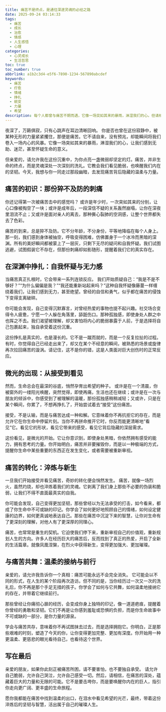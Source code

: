 ```yaml
---
title: 痛苦不是终点，是通往深邃灵魂的必经之路
date: 2025-09-24 03:14:33
tags:
  - 痛苦
  - 成长
  - 治愈
  - 情感
  - 人生感悟
  - 心理
categories:
  - 心灵成长
  - 生活哲思
toc: true
toc_number: true
abbrlink: a1b2c3d4-e5f6-7890-1234-567890abcdef
keywords:
  - 痛苦
  - 疗愈
  - 情绪
  - 挣扎
  - 蜕变
  - 力量
  - 希望
description: 每个人都曾与痛苦不期而遇，它像一场突如其来的暴雨，淋湿我们的心。但请相信，痛苦并非生命的终点，而是灵魂深处一次深刻的洗礼。它教会我们看见脆弱，也唤醒我们内在的坚韧。这篇文章，想与你一同走过那段幽暗，去发现痛苦背后隐藏的温柔与力量。
---
```


夜深了，万籁俱寂，只有心跳声在耳边清晰回响。
你是否也曾在这份寂静中，被某种无形的力量紧紧攫住，那便是痛苦。它不请自来，没有预兆，却能瞬间将我们卷入一场内心的风暴。它像一场突如其来的暴雨，淋湿我们的心，让我们感到无助、迷茫，甚至怀疑生命的意义。

但亲爱的，请允许我在这份沉重中，为你点亮一盏微弱却坚定的灯。痛苦，并非生命的终点，而是灵魂深处一次深刻的洗礼。它教会我们看见脆弱，也唤醒我们内在的坚韧。今天，我想与你一同走过那段幽暗，去发现痛苦背后隐藏的温柔与力量。

## 痛苦的初识：那份猝不及防的刺痛

你还记得第一次被痛苦击中的感觉吗？
或许是年少时，一次突如其来的分别，让心口像被掏空了一块；或许是成年后，一段深信不疑的关系轰然崩塌，让你在深夜里泪流不止；又或许是面对亲人的离去，那种撕心裂肺的空洞感，让整个世界都失去了色彩。

痛苦的到来，总是猝不及防。它不分年龄，不分身份，平等地降临在每个人身上。那一刻，我们感到身体被抽空，呼吸变得困难，仿佛置身于一个冰冷而黑暗的深渊。所有的美好瞬间都被蒙上了一层灰，只剩下无尽的疑问和自我怀疑。我们试图逃避，试图假装它不存在，但那份刺痛却如影随形，提醒着我们它的真实存在。

## 在深渊中挣扎：自我怀疑与无力感

当痛苦真正扎根时，它会带来一系列连锁反应。
我们开始质疑自己：“我是不是不够好？”“为什么偏偏是我？”“我还能重新站起来吗？”这种自我怀疑像藤蔓一样缠绕着我们，让我们感到无力，甚至绝望。曾经的自信和勇气，似乎都在痛苦的侵蚀下变得支离破碎。

你可能会发现，自己变得沉默寡言，对曾经热爱的事物也提不起兴趣。社交场合变得令人疲惫，宁愿一个人躲在角落里，舔舐伤口。那种孤独感，即使身处人群之中也挥之不去。我们渴望被理解，却又害怕将内心的脆弱暴露于人前，于是选择将自己包裹起来，独自承受着这份沉重。

这份挣扎是真实的，也是漫长的。它不是一蹴而就的，而是一个反复拉扯的过程。有时，你觉得自己已经走出来了，却又在某个不经意的瞬间，被熟悉的场景或旋律再次拉回痛苦的漩涡。请记住，这不是你的错，这是人类面对巨大创伤时的正常反应。

## 微光的出现：从接受到看见

然而，生命总会在最深的谷底，悄然孕育出希望的种子。
或许是在一个清晨，你被窗外的一缕阳光唤醒，突然觉得，即使再痛，生活也还在继续；或许是在一次与朋友的倾诉中，你感受到了被理解的温暖，那份孤独感稍稍减轻；又或许，只是在某个瞬间，你累了，不想再挣扎了，开始尝试着去“接受”这份痛苦。

接受，不是认输，而是与痛苦达成一种和解。它意味着你不再抗拒它的存在，而是允许它在你生命中停留片刻。当你不再拼命推开它时，你反而能更清晰地“看见”它。看见它的形状，看见它带来的感受，看见它背后隐藏的深层需求。

这份看见，是微光的开始。它让你意识到，即使身处黑暗，你依然拥有感受的能力，拥有思考的力量。你开始明白，痛苦并非要摧毁你，而是以一种极端的方式，提醒你生命中某些重要的东西正在发生变化，或者需要被重新审视。

## 痛苦的转化：淬炼与新生

一旦我们开始接受并看见痛苦，奇妙的转化便会悄然发生。
痛苦，就像一场烈火，虽然灼烧，却也淬炼着我们的灵魂。它剥离了我们身上那些不必要的伪装和脆弱，让我们不得不直面最真实的自我。

你可能会发现，自己变得更加坚韧，那些曾经以为无法承受的打击，如今看来，都成了你生命中不可或缺的印记。你学会了如何更好地照顾自己的情绪，如何设定健康的边界，如何更真诚地表达自己。那些在痛苦中沉淀下来的智慧，让你对生命有了更深刻的理解，对他人有了更深厚的同理心。

痛苦，也常常是重生的契机。它迫使我们停下来，重新审视自己的价值观，重新规划人生的方向。许多人在经历巨大的痛苦后，反而找到了真正的热爱，开启了全新的生活篇章。就像凤凰涅槃，在烈火中获得新生，变得更加强大、更加璀璨。

## 与痛苦共舞：温柔的接纳与前行

亲爱的，请允许我告诉你一个真相：痛苦可能永远不会完全消失。
它可能会以不同的形式，在人生的某个阶段再次造访。但不同的是，当你经历过一次又一次的洗礼后，你不再是那个手足无措的孩子。你学会了如何与它共舞，如何温柔地接纳它的存在，并带着它继续前行。

那些曾经让你痛彻心扉的经历，会变成你身上独特的印记，像一道道疤痕，提醒着你曾经的勇敢和坚韧。它们不再是让你感到羞耻或恐惧的负担，而是你生命故事中不可或缺的一部分，是你力量的源泉。

学会与痛苦共存，意味着你不再试图抹去过去，而是选择拥抱它。你明白，正是那些艰难的时刻，塑造了今天的你，让你变得更加完整、更加有深度。你开始用一种更温柔、更慈悲的眼光看待自己，也看待这个世界。

## 写在最后

亲爱的朋友，如果你此刻正被痛苦所困，请不要害怕，也不要独自承受。
请允许自己脆弱，允许自己哭泣，允许自己感受一切。然后，请相信，在痛苦的深处，蕴藏着巨大的力量和无限的可能。它不是要击垮你，而是要唤醒你内在的巨人，指引你走向更广阔、更丰盛的生命旅程。

愿你我都能在痛苦中找到温柔的出口，在泪水中看见希望的光芒，最终，带着这份淬炼后的坚韧与智慧，活出属于自己的璀璨人生。